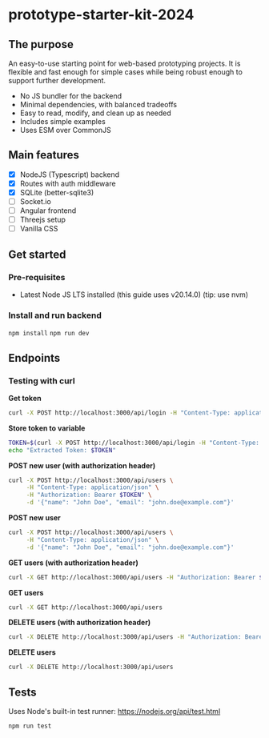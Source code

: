 # prototype-starter-kit-2024

## The purpose

An easy-to-use starting point for web-based prototyping projects. It is flexible and fast enough for simple cases while being robust enough to support further development.

- No JS bundler for the backend
- Minimal dependencies, with balanced tradeoffs
- Easy to read, modify, and clean up as needed
- Includes simple examples
- Uses ESM over CommonJS

## Main features

- [x] NodeJS (Typescript) backend
- [x] Routes with auth middleware
- [x] SQLite (better-sqlite3)
- [ ] Socket.io
- [ ] Angular frontend
- [ ] Threejs setup
- [ ] Vanilla CSS

## Get started

### Pre-requisites

- Latest Node JS LTS installed (this guide uses v20.14.0) (tip: use nvm)

###

### Install and run backend

`npm install`
`npm run dev`

## Endpoints

### Testing with curl

**Get token**

```bash
curl -X POST http://localhost:3000/api/login -H "Content-Type: application/json" -d '{"username":"user","password":"pass"}'
```

**Store token to variable**

```bash
TOKEN=$(curl -X POST http://localhost:3000/api/login -H "Content-Type: application/json" -d '{"username":"user","password":"pass"}' | sed -n 's/.*"token":"\([^"]*\)".*/\1/p')
echo "Extracted Token: $TOKEN"
```

**POST new user (with authorization header)**

```bash
curl -X POST http://localhost:3000/api/users \
     -H "Content-Type: application/json" \
     -H "Authorization: Bearer $TOKEN" \
     -d '{"name": "John Doe", "email": "john.doe@example.com"}'
```

**POST new user**

```bash
curl -X POST http://localhost:3000/api/users \
     -H "Content-Type: application/json" \
     -d '{"name": "John Doe", "email": "john.doe@example.com"}'
```

**GET users (with authorization header)**

```bash
curl -X GET http://localhost:3000/api/users -H "Authorization: Bearer $TOKEN"
```

**GET users**

```bash
curl -X GET http://localhost:3000/api/users
```

**DELETE users (with authorization header)**

```bash
curl -X DELETE http://localhost:3000/api/users -H "Authorization: Bearer $TOKEN"
```

**DELETE users**

```bash
curl -X DELETE http://localhost:3000/api/users
```

## Tests

Uses Node's built-in test runner: https://nodejs.org/api/test.html

`npm run test`
